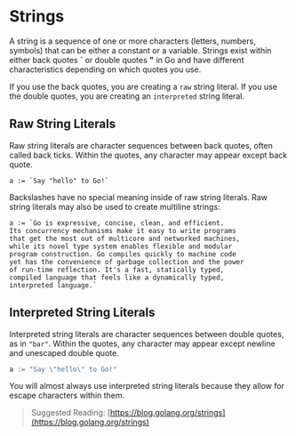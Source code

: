 # Strings

A string is a sequence of one or more characters (letters, numbers, symbols) that can be either a constant or a variable. Strings exist within either back quotes **`** or double quotes **"** in Go and have different characteristics depending on which quotes you use.

If you use the back quotes, you are creating a `raw` string literal. If you use the double quotes, you are creating an `interpreted` string literal.

## Raw String Literals

Raw string literals are character sequences between back quotes, often called back ticks. Within the quotes, any character may appear except back quote.

```text
a := `Say "hello" to Go!`
```

Backslashes have no special meaning inside of raw string literals.  Raw string literals may also be used to create multiline strings:

```text
a := `Go is expressive, concise, clean, and efficient.
Its concurrency mechanisms make it easy to write programs
that get the most out of multicore and networked machines,
while its novel type system enables flexible and modular
program construction. Go compiles quickly to machine code
yet has the convenience of garbage collection and the power
of run-time reflection. It's a fast, statically typed,
compiled language that feels like a dynamically typed,
interpreted language.`
```

## Interpreted String Literals

Interpreted string literals are character sequences between double quotes, as in `"bar"`. Within the quotes, any character may appear except newline and unescaped double quote.

```go
a := "Say \"hello\" to Go!"
```

You will almost always use interpreted string literals because they allow for escape characters within them.

> Suggested Reading: [https://blog.golang.org/strings](https://blog.golang.org/strings)
